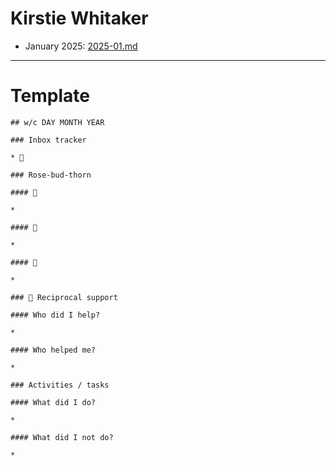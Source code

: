 # Kirstie Whitaker

* January 2025: [2025-01.md](./2025-01.md)

---

# Template

```
## w/c DAY MONTH YEAR

### Inbox tracker

* 💌 

### Rose-bud-thorn

#### 🌹

* 

#### 🌱

* 

#### 🌵 
  
* 

### 🤝 Reciprocal support

#### Who did I help?

* 

#### Who helped me?

* 

### Activities / tasks

#### What did I do?

* 

#### What did I not do?

* 
```
